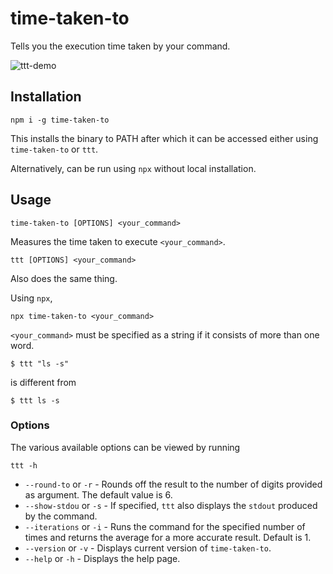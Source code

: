 # time-taken-to
Tells you the execution time taken by your command.

![ttt-demo](https://imgur.com/kviP5Cd.gif)
## Installation
```
npm i -g time-taken-to
```
This installs the binary to PATH after which it can be accessed either using `time-taken-to` or `ttt`.  
  
Alternatively, can be run using `npx` without local installation.

## Usage
```
time-taken-to [OPTIONS] <your_command>
```
Measures the time taken to execute `<your_command>`.  
```
ttt [OPTIONS] <your_command>
```
Also does the same thing.  
  
Using `npx`,
```
npx time-taken-to <your_command>
```
`<your_command>` must be specified as a string if it consists of more than one word.
```
$ ttt "ls -s"
```
is different from
```
$ ttt ls -s
```

### Options
The various available options can be viewed by running
```
ttt -h
```
- `--round-to` or `-r` - Rounds off the result to the number of digits provided as argument. The default value is 6.
- `--show-stdou` or `-s` - If specified, `ttt` also displays the `stdout` produced by the command.
- `--iterations` or `-i` - Runs the command for the specified number of times and returns the average for a more accurate result. Default is 1.
- `--version` or `-v` - Displays current version of `time-taken-to`.
- `--help` or `-h` - Displays the help page.
